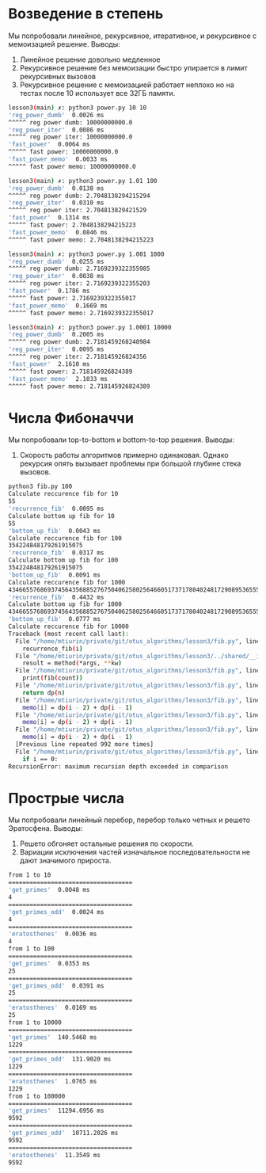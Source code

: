 # Возведение в степень

Мы попробовали линейное, рекурсивное, итеративное, и рекурсивное с мемоизацией решение.
Выводы:

1. Линейное решение довольно медленное
2. Рекурсивное решение без мемоизации быстро упирается в лимит рекурсивных вызовов
3. Рекурсивное решение с мемоизацией работает неплохо но на тестах после 10 использует все 32ГБ памяти.

```bash
lesson3(main) ✗: python3 power.py 10 10
'reg_power_dumb'  0.0026 ms
^^^^^ reg power dumb: 10000000000.0
'reg_power_iter'  0.0086 ms
^^^^^ reg power iter: 10000000000.0
'fast_power'  0.0064 ms
^^^^^ fast power: 10000000000.0
'fast_power_memo'  0.0033 ms
^^^^^ fast power memo: 10000000000.0

lesson3(main) ✗: python3 power.py 1.01 100
'reg_power_dumb'  0.0138 ms
^^^^^ reg power dumb: 2.7048138294215294
'reg_power_iter'  0.0310 ms
^^^^^ reg power iter: 2.704813829421529
'fast_power'  0.1314 ms
^^^^^ fast power: 2.7048138294215223
'fast_power_memo'  0.0846 ms
^^^^^ fast power memo: 2.7048138294215223

lesson3(main) ✗: python3 power.py 1.001 1000
'reg_power_dumb'  0.0255 ms
^^^^^ reg power dumb: 2.7169239322355985
'reg_power_iter'  0.0038 ms
^^^^^ reg power iter: 2.7169239322355203
'fast_power'  0.1786 ms
^^^^^ fast power: 2.7169239322355017
'fast_power_memo'  0.1669 ms
^^^^^ fast power memo: 2.7169239322355017

lesson3(main) ✗: python3 power.py 1.0001 10000
'reg_power_dumb'  0.2005 ms
^^^^^ reg power dumb: 2.7181459268248984
'reg_power_iter'  0.0095 ms
^^^^^ reg power iter: 2.718145926824356
'fast_power'  2.1610 ms
^^^^^ fast power: 2.718145926824389
'fast_power_memo'  2.1033 ms
^^^^^ fast power memo: 2.718145926824389
```

# Числа Фибоначчи

Мы попробовали top-to-bottom и bottom-to-top решения.
Выводы:

1. Скорость работы алгоритмов примерно одинаковая. Однако рекурсия опять вызывает проблемы при большой глубине стека вызовов.

```bash
python3 fib.py 100
Calculate reccurence fib for 10
55
'recurrence_fib'  0.0095 ms
Calculate bottom up fib for 10
55
'bottom_up_fib'  0.0043 ms
Calculate reccurence fib for 100
354224848179261915075
'recurrence_fib'  0.0317 ms
Calculate bottom up fib for 100
354224848179261915075
'bottom_up_fib'  0.0091 ms
Calculate reccurence fib for 1000
43466557686937456435688527675040625802564660517371780402481729089536555417949051890403879840079255169295922593080322634775209689623239873322471161642996440906533187938298969649928516003704476137795166849228875
'recurrence_fib'  0.4432 ms
Calculate bottom up fib for 1000
43466557686937456435688527675040625802564660517371780402481729089536555417949051890403879840079255169295922593080322634775209689623239873322471161642996440906533187938298969649928516003704476137795166849228875
'bottom_up_fib'  0.0777 ms
Calculate reccurence fib for 10000
Traceback (most recent call last):
  File "/home/mtiurin/private/git/otus_algorithms/lesson3/fib.py", line 49, in <module>
    recurrence_fib(i)
  File "/home/mtiurin/private/git/otus_algorithms/lesson3/../shared/__init__.py", line 7, in timed
    result = method(*args, **kw)
  File "/home/mtiurin/private/git/otus_algorithms/lesson3/fib.py", line 38, in recurrence_fib
    print(fib(count))
  File "/home/mtiurin/private/git/otus_algorithms/lesson3/fib.py", line 21, in fib
    return dp(n)
  File "/home/mtiurin/private/git/otus_algorithms/lesson3/fib.py", line 18, in dp
    memo[i] = dp(i - 2) + dp(i - 1)
  File "/home/mtiurin/private/git/otus_algorithms/lesson3/fib.py", line 18, in dp
    memo[i] = dp(i - 2) + dp(i - 1)
  File "/home/mtiurin/private/git/otus_algorithms/lesson3/fib.py", line 18, in dp
    memo[i] = dp(i - 2) + dp(i - 1)
  [Previous line repeated 992 more times]
  File "/home/mtiurin/private/git/otus_algorithms/lesson3/fib.py", line 13, in dp
    if i == 0:
RecursionError: maximum recursion depth exceeded in comparison
```

# Прострые числа

Мы попробовали линейный перебор, перебор только четных и решето Эратосфена.
Выводы:

1. Решето обгоняет остальные решения по скорости.
2. Вариации исключения частей изначальное последовательности не дают значимого прироста.

```bash
from 1 to 10
===================================
'get_primes'  0.0048 ms
4
===================================
'get_primes_odd'  0.0024 ms
4
===================================
'eratosthenes'  0.0036 ms
4
from 1 to 100
===================================
'get_primes'  0.0353 ms
25
===================================
'get_primes_odd'  0.0391 ms
25
===================================
'eratosthenes'  0.0169 ms
25
from 1 to 10000
===================================
'get_primes'  140.5468 ms
1229
===================================
'get_primes_odd'  131.9020 ms
1229
===================================
'eratosthenes'  1.0765 ms
1229
from 1 to 100000
===================================
'get_primes'  11294.6956 ms
9592
===================================
'get_primes_odd'  10711.2026 ms
9592
===================================
'eratosthenes'  11.3549 ms
9592
```
